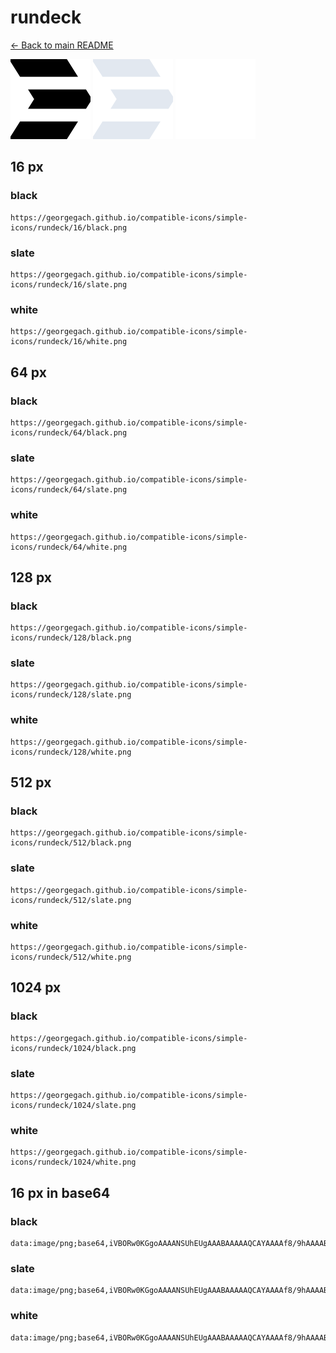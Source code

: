 # rundeck

[← Back to main README](../../README.md)


<img src="./128/black.png" width="128" alt="rundeck black icon" />
<img src="./128/slate.png" width="128" alt="rundeck slate icon" />
<img src="./128/white.png" width="128" alt="rundeck white icon" />

## 16 px

### black
```
https://georgegach.github.io/compatible-icons/simple-icons/rundeck/16/black.png
```

### slate
```
https://georgegach.github.io/compatible-icons/simple-icons/rundeck/16/slate.png
```

### white
```
https://georgegach.github.io/compatible-icons/simple-icons/rundeck/16/white.png
```

## 64 px

### black
```
https://georgegach.github.io/compatible-icons/simple-icons/rundeck/64/black.png
```

### slate
```
https://georgegach.github.io/compatible-icons/simple-icons/rundeck/64/slate.png
```

### white
```
https://georgegach.github.io/compatible-icons/simple-icons/rundeck/64/white.png
```

## 128 px

### black
```
https://georgegach.github.io/compatible-icons/simple-icons/rundeck/128/black.png
```

### slate
```
https://georgegach.github.io/compatible-icons/simple-icons/rundeck/128/slate.png
```

### white
```
https://georgegach.github.io/compatible-icons/simple-icons/rundeck/128/white.png
```

## 512 px

### black
```
https://georgegach.github.io/compatible-icons/simple-icons/rundeck/512/black.png
```

### slate
```
https://georgegach.github.io/compatible-icons/simple-icons/rundeck/512/slate.png
```

### white
```
https://georgegach.github.io/compatible-icons/simple-icons/rundeck/512/white.png
```

## 1024 px

### black
```
https://georgegach.github.io/compatible-icons/simple-icons/rundeck/1024/black.png
```

### slate
```
https://georgegach.github.io/compatible-icons/simple-icons/rundeck/1024/slate.png
```

### white
```
https://georgegach.github.io/compatible-icons/simple-icons/rundeck/1024/white.png
```

## 16 px in base64

### black
```
data:image/png;base64,iVBORw0KGgoAAAANSUhEUgAAABAAAAAQCAYAAAAf8/9hAAAABmJLR0QA/wD/AP+gvaeTAAAAmklEQVQ4jb3TPQrCQBDF8Z+f5ARewMLaA4jn8AYeIrW9xxC8gTdIay1obaH2aixMICxCVoP5wzb7ZpY3w1u4II84T2wF9HDDDEkoBnQwQoZTKGSRLnIcMCyb+8XlAmnxWB13TLCPqG2B0PIUO+/F1jHA6pOwwUPcQo/dX2xX+csI7VKOMPZdkNYqQWoUZVjiGtl8xjy01Og7vwB9JVP+cJ8r3gAAAABJRU5ErkJggg==
```

### slate
```
data:image/png;base64,iVBORw0KGgoAAAANSUhEUgAAABAAAAAQCAYAAAAf8/9hAAAABmJLR0QA/wD/AP+gvaeTAAAA5ElEQVQ4jbWSsU4CURREzzylFIjGaEOIMdEQKgtrfoLG1sZvMKGGms+g4QesKK3pVZ4NiyS7GzqCe6lMlli8F9ApJ3fm3rkZ+SRNMdUJw0yMmxf1bpl0oGeDPMJAKtR5/1p1dkgzk5/nrxL3ESYg3lbLWqvd1hrgWJL5JHsA61GgsF6b6ll6C0yjFv47dk7+WKR3rtALUU+1ClL/V2Y/z0YYXYQLb9csOBQ2KWGfCIcecDgE4JPsOrpI0gaKYePydAp/UGX3ucifEDdRYtPy2x09/ogBHNhAUIuRm7PJ1fnJpExuATnJWXuMWQRSAAAAAElFTkSuQmCC
```

### white
```
data:image/png;base64,iVBORw0KGgoAAAANSUhEUgAAABAAAAAQCAYAAAAf8/9hAAAABmJLR0QA/wD/AP+gvaeTAAAAj0lEQVQ4jc2TsQ3CUAwFzwhYhCI1EzAHGzAENT1jILFBNqClRkqfAuiBo0AU5DdGQRFXWn5PtvWMejbHQ93TRV2pl6RJqy66BqEekgaqJ3X61o8jQnUJrIEoRiy5ARVwTPQOwMfI6hyogWtCOwE2RVXdqffkQZvR/60wOAGgzvguSNuIeAWpb5R/8ky93vkJII51d1Sbt3wAAAAASUVORK5CYII=
```

